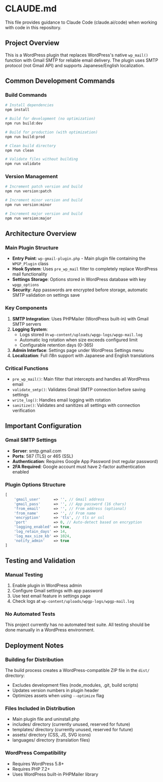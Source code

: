 # CLAUDE.md

This file provides guidance to Claude Code (claude.ai/code) when working with code in this repository.

## Project Overview

This is a WordPress plugin that replaces WordPress's native `wp_mail()` function with Gmail SMTP for reliable email delivery. The plugin uses SMTP protocol (not Gmail API) and supports Japanese/English localization.

## Common Development Commands

### Build Commands
```bash
# Install dependencies
npm install

# Build for development (no optimization)
npm run build:dev

# Build for production (with optimization)
npm run build:prod

# Clean build directory
npm run clean

# Validate files without building
npm run validate
```

### Version Management
```bash
# Increment patch version and build
npm run version:patch

# Increment minor version and build
npm run version:minor

# Increment major version and build
npm run version:major
```

## Architecture Overview

### Main Plugin Structure
- **Entry Point**: `wp-gmail-plugin.php` - Main plugin file containing the `WPGP_Plugin` class
- **Hook System**: Uses `pre_wp_mail` filter to completely replace WordPress mail functionality
- **Settings Storage**: Options stored in WordPress database with key `wpgp_options`
- **Security**: App passwords are encrypted before storage, automatic SMTP validation on settings save

### Key Components
1. **SMTP Integration**: Uses PHPMailer (WordPress built-in) with Gmail SMTP servers
2. **Logging System**: 
   - Logs stored in `wp-content/uploads/wpgp-logs/wpgp-mail.log`
   - Automatic log rotation when size exceeds configured limit
   - Configurable retention days (0-365)
3. **Admin Interface**: Settings page under WordPress Settings menu
4. **Localization**: Full i18n support with Japanese and English translations

### Critical Functions
- `pre_wp_mail()`: Main filter that intercepts and handles all WordPress email
- `validate_smtp()`: Validates Gmail SMTP connection before saving settings
- `write_log()`: Handles email logging with rotation
- `sanitize()`: Validates and sanitizes all settings with connection verification

## Important Configuration

### Gmail SMTP Settings
- **Server**: smtp.gmail.com
- **Ports**: 587 (TLS) or 465 (SSL)
- **Authentication**: Requires Google App Password (not regular password)
- **2FA Required**: Google account must have 2-factor authentication enabled

### Plugin Options Structure
```php
[
    'gmail_user'      => '', // Gmail address
    'gmail_pass'      => '', // App password (16 chars)
    'from_email'      => '', // From address (optional)
    'from_name'       => '', // From name
    'encryption'      => 'tls', // tls or ssl
    'port'            => 0, // Auto-detect based on encryption
    'logging_enabled' => true,
    'log_retain_days' => 14,
    'log_max_size_kb' => 1024,
    'notify_admin'    => true
]
```

## Testing and Validation

### Manual Testing
1. Enable plugin in WordPress admin
2. Configure Gmail settings with app password
3. Use test email feature in settings page
4. Check logs at `wp-content/uploads/wpgp-logs/wpgp-mail.log`

### No Automated Tests
This project currently has no automated test suite. All testing should be done manually in a WordPress environment.

## Deployment Notes

### Building for Distribution
The build process creates a WordPress-compatible ZIP file in the `dist/` directory:
- Excludes development files (node_modules, .git, build scripts)
- Updates version numbers in plugin header
- Optimizes assets when using `--optimize` flag

### Files Included in Distribution
- Main plugin file and uninstall.php
- includes/ directory (currently unused, reserved for future)
- templates/ directory (currently unused, reserved for future)  
- assets/ directory (CSS, JS, SVG icons)
- languages/ directory (translation files)

### WordPress Compatibility
- Requires WordPress 5.8+
- Requires PHP 7.2+
- Uses WordPress built-in PHPMailer library